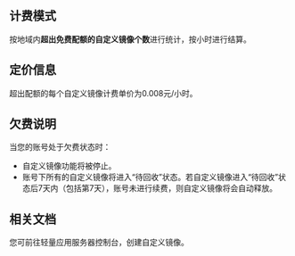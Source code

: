 ## 计费模式
按地域内**超出免费配额的自定义镜像个数**进行统计，按小时进行结算。

## 定价信息
超出配额的每个自定义镜像计费单价为0.008元/小时。

## 欠费说明
当您的账号处于欠费状态时：
- 自定义镜像功能将被停止。
- 账号下所有的自定义镜像将进入“待回收”状态。若自定义镜像进入“待回收”状态后7天内（包括第7天），账号未进行续费，则自定义镜像将会自动释放。

## 相关文档
您可前往轻量应用服务器控制台，创建自定义镜像。
